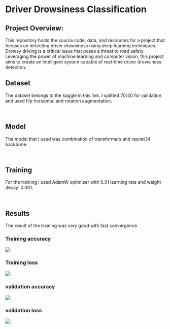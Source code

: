 # Driver Drowsiness Classification

## Project Overview:
This repository hosts the source code, data, and resources for a project that focuses on detecting driver drowsiness using deep learning techniques. Drowsy driving is a critical issue that poses a threat to road safety. Leveraging the power of machine learning and computer vision, this project aims to create an intelligent system capable of real-time driver drowsiness detection.

## Dataset
The dataset belongs to the kaggle in this link. I splitted 70/30 for validation and used filp horizontal and rotation augmentation.

<br/>


## Model
The model that I used was combination of transformers and resnet34 backbone.

<br/>

## Training 
For the training i used AdamW optimizer with 0.01 learning rate and weight decay: 0.001.

<br/>

## Results
The result of the training was very good with fast convergence.

### Training accuracy
![](logs/train_accuracy.svg)

### Training loss
![](logs/train_loss.svg)

### validation accuracy
![](logs/validation_accuracy.svg)

### validation loss
![](logs/validation_loss.svg)

